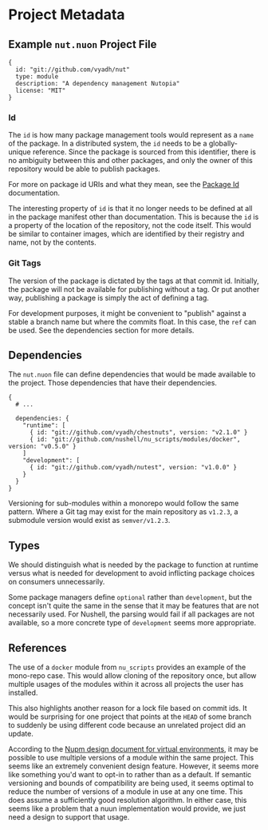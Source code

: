 # Project Metadata

## Example `nut.nuon` Project File

```nushell
{
  id: "git://github.com/vyadh/nut"
  type: module
  description: "A dependency management Nutopia"
  license: "MIT"
}
```

### Id

The `id` is how many package management tools would represent as a `name` of the package. In a distributed system, the `id` needs to be a globally-unique reference. Since the package is sourced from this identifier, there is no ambiguity between this and other packages, and only the owner of this repository would be able to publish packages.

For more on package id URIs and what they mean, see the [Package Id](package-id.md) documentation.

The interesting property of `id` is that it no longer needs to be defined at all in the package manifest other than documentation. This is because the `id` is a property of the location of the repository, not the code itself. This would be similar to container images, which are identified by their registry and name, not by the contents.


### Git Tags

The version of the package is dictated by the tags at that commit id. Initially, the package will not be available for publishing without a tag. Or put another way, publishing a package is simply the act of defining a tag.

For development purposes, it might be convenient to "publish" against a stable a branch name but where the commits float. In this case, the `ref` can be used. See the dependencies section for more details.


## Dependencies

The `nut.nuon` file can define dependencies that would be made available to the project. Those dependencies that have their dependencies.

```nushell
{
  # ...
  
  dependencies: {
    "runtime": [
      { id: "git://github.com/vyadh/chestnuts", version: "v2.1.0" }
      { id: "git://github.com/nushell/nu_scripts/modules/docker", version: "v0.5.0" }
    ]
    "development": [
      { id: "git://github.com/vyadh/nutest", version: "v1.0.0" }
    }
  }
}
```

Versioning for sub-modules within a monorepo would follow the same pattern. Where a Git tag may exist for the main repository as `v1.2.3`, a submodule version would exist as `semver/v1.2.3`.


## Types

We should distinguish what is needed by the package to function at runtime versus what is needed for development to avoid inflicting package choices on consumers unnecessarily.

Some package managers define `optional` rather than `development`, but the concept isn't quite the same in the sense that it may be features that are not necessarily used. For Nushell, the parsing would fail if all packages are not available, so a more concrete type of `development` seems more appropriate.

## References

The use of a `docker` module from `nu_scripts` provides an example of the mono-repo case. This would allow cloning of the repository once, but allow multiple usages of the modules within it across all projects the user has installed.

This also highlights another reason for a lock file based on commit ids. It would be surprising for one project that points at the `HEAD` of some branch to suddenly be using different code because an unrelated project did an update.

According to the [Nupm design document for virtual environments](https://github.com/nushell/nupm/blob/main/docs/design/README.md#separate-virtual-environments-toc), it may be possible to use multiple versions of a module within the same project. This seems like an extremely convenient design feature. However, it seems more like something you'd want to opt-in to rather than as a default. If semantic versioning and bounds of compatibility are being used, it seems optimal to reduce the number of versions of a module in use at any one time. This does assume a sufficiently good resolution algorithm. In either case, this seems like a problem that a nuun implementation would provide, we just need a design to support that usage.
